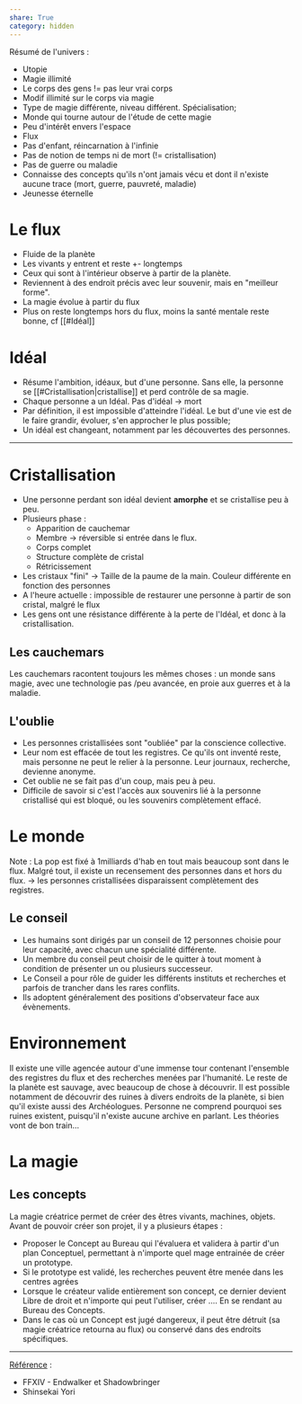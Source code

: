 ```yaml
---
share: True
category: hidden
---
```

Résumé de l'univers : 
- Utopie 
- Magie illimité
- Le corps des gens != pas leur vrai corps
- Modif illimité sur le corps via magie
- Type de magie différente, niveau différent. Spécialisation;
- Monde qui tourne autour de l'étude de cette magie 
- Peu d'intérêt envers l'espace
- Flux
- Pas d'enfant, réincarnation à l'infinie 
- Pas de notion de temps ni de mort (!= cristallisation)
- Pas de guerre ou maladie
- Connaisse des concepts qu'ils n'ont jamais vécu et dont il n'existe aucune trace (mort, guerre, pauvreté, maladie)
- Jeunesse éternelle
# Le flux
- Fluide de la planète
- Les vivants y entrent et reste +- longtemps 
- Ceux qui sont à l'intérieur observe à partir de la planète. 
- Reviennent à des endroit précis avec leur souvenir, mais en "meilleur forme". 
- La magie évolue à partir du flux
- Plus on reste longtemps hors du flux, moins la santé mentale reste bonne, cf [[#Idéal]]

# Idéal
- Résume l'ambition, idéaux, but d'une personne. Sans elle, la personne se [[#Cristallisation|cristallise]] et perd contrôle de sa magie.
- Chaque personne a un Idéal. Pas d'idéal → mort
- Par définition, il est impossible d'atteindre l'idéal. Le but d'une vie est de le faire grandir, évoluer, s'en approcher le plus possible;
- Un idéal est changeant, notamment par les découvertes des personnes. 

---

 # Cristallisation
 - Une personne perdant son idéal devient **amorphe** et se cristallise peu à peu.
 - Plusieurs phase :
	 - Apparition de cauchemar
	 - Membre → réversible si entrée dans le flux. 
	 - Corps complet
	 - Structure complète de cristal
	 - Rétricissement 
- Les cristaux "fini" → Taille de la paume de la main. Couleur différente en fonction des personnes
- A l'heure actuelle : impossible de restaurer une personne à partir de son cristal, malgré le flux
- Les gens ont une résistance différente à la perte de l'Idéal, et donc à la cristallisation. 

## Les cauchemars
Les cauchemars racontent toujours les mêmes choses : un monde sans magie, avec une technologie pas /peu avancée, en proie aux guerres et à la maladie. 

## L'oublie
- Les personnes cristallisées sont "oubliée" par la conscience collective. 
- Leur nom est effacée de tout les registres. Ce qu'ils ont inventé reste, mais personne ne peut le relier à la personne. Leur journaux, recherche, devienne anonyme. 
- Cet oublie ne se fait pas d'un coup, mais peu à peu.
- Difficile de savoir si c'est l'accès aux souvenirs lié à la personne cristallisé qui est bloqué, ou les souvenirs complètement effacé. 

# Le monde
Note : La pop est fixé à 1milliards d'hab en tout mais beaucoup sont dans le flux. Malgré tout, il existe un recensement des personnes dans et hors du flux. 
→ les personnes cristallisées disparaissent complètement des registres. 

## Le conseil 
- Les humains sont dirigés par un conseil de 12 personnes choisie pour leur capacité, avec chacun une spécialité différente. 
- Un membre du conseil peut choisir de le quitter à tout moment à condition de présenter un ou plusieurs successeur.
- Le Conseil a pour rôle de guider les différents instituts et recherches et parfois de trancher dans les rares conflits. 
- Ils adoptent généralement des positions d'observateur face aux évènements. 

# Environnement
Il existe une ville agencée autour d'une immense tour contenant l'ensemble des registres du flux et des recherches menées par l'humanité. Le reste de la planète est sauvage, avec beaucoup de chose à découvrir. Il est possible notamment de découvrir des ruines à divers endroits de la planète, si bien qu'il existe aussi des Archéologues. Personne ne comprend pourquoi ses ruines existent, puisqu'il n'existe aucune archive en parlant. Les théories vont de bon train... 


# La magie
## Les concepts
La magie créatrice permet de créer des êtres vivants, machines, objets. Avant de pouvoir créer son projet, il y a plusieurs étapes : 
- Proposer le Concept au Bureau qui l'évaluera et validera à partir d'un plan Conceptuel, permettant à n'importe quel mage entrainée de créer un prototype.
- Si le prototype est validé, les recherches peuvent être menée dans les centres agrées 
- Lorsque le créateur valide entièrement son concept, ce dernier devient Libre de droit et n'importe qui peut l'utiliser, créer .... En se rendant au Bureau des Concepts. 
- Dans le cas où un Concept est jugé dangereux, il peut être détruit (sa magie créatrice retourna au flux) ou conservé dans des endroits spécifiques.

---
<u>Référence</u> :
- FFXIV - Endwalker et Shadowbringer
- Shinsekai Yori